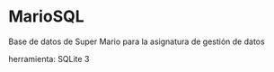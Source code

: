 # MarioSQL
Base de datos de Super Mario para la asignatura de gestión de datos

herramienta: SQLite 3
